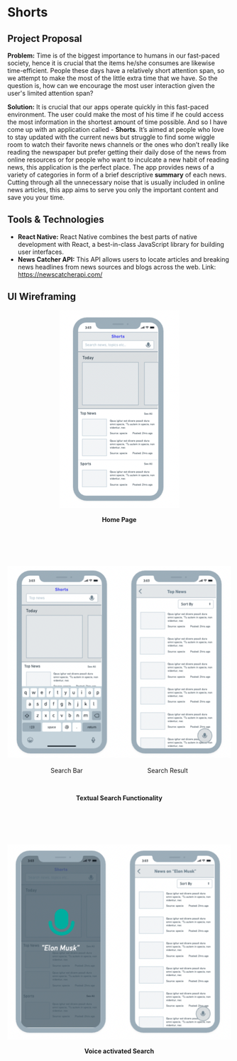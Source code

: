 # Shorts

## Project Proposal

**Problem:** Time is of the biggest importance to humans in our fast-paced society, hence it is crucial that the items he/she consumes are likewise time-efficient. People these days have a relatively short attention span, so we attempt to make the most of the little extra time that we have. So the question is, how can we encourage the most user interaction given the user's limited attention span?

**Solution:** It is crucial that our apps operate quickly in this fast-paced environment. The user could make the most of his time if he could access the most information in the shortest amount of time possible. And so I have come up with an application called - **Shorts**. It’s aimed at people who love to stay updated with the current news but struggle to find some wiggle room to watch their favorite news channels or the ones who don’t really like reading the newspaper but prefer getting their daily dose of the news from online resources or for people who want to inculcate a new habit of reading news, this application is the perfect place. The app provides news of a variety of categories in form of a brief descriptive <b>summary</b> of each news. Cutting through all the unnecessary noise that is usually included in online news articles, this app aims to serve you only the important content and save you your time.

## Tools & Technologies

- **React Native:** React Native combines the best parts of native development with React, a best-in-class JavaScript library for building user interfaces.
- **News Catcher API:** This API allows users to locate articles and breaking news headlines from news sources and blogs across the web. Link: https://newscatcherapi.com/

## UI Wireframing

<p align=center>
<img src= "./ShortsNative/assets/home_page_ui.png"/>
</p>
<p align=center><b>Home Page</b></p>

<br>
<br>
<br>
<br>

<p align=center>
<img src= "./ShortsNative/assets/textual_search.png"> &nbsp <br>Search Bar  &nbsp &nbsp &nbsp &nbsp &nbsp &nbsp &nbsp &nbsp &nbsp &nbsp &nbsp &nbsp &nbsp &nbsp &nbsp &nbsp &nbsp &nbsp  Search Result</img>

</p>

<br>

<p align=center><b>Textual Search Functionality</b></p>

<br>
<br>
<br>
<br>

<p align=center>
<img src= "./ShortsNative/assets/voice_search.png"/>
</p>

<p align=center><b>Voice activated Search</b></p>

<br>
